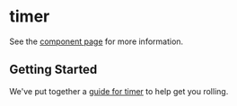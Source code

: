 timer
================

See the [component page](http://pcomans.github.io/timer) for more information.

## Getting Started

We've put together a [guide for timer](http://www.polymer-project.org/docs/start/reusableelements.html) to help get you rolling.
